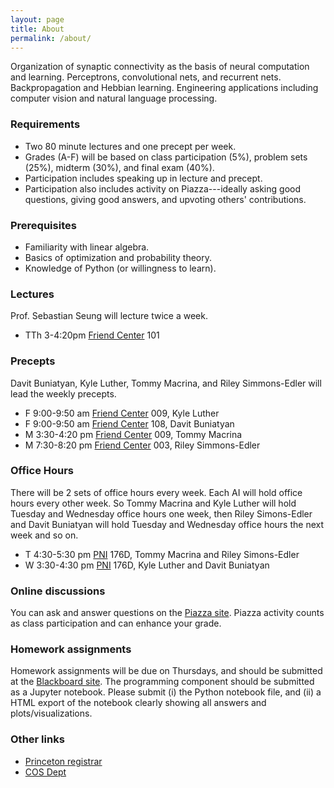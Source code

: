 ```yaml
---
layout: page
title: About
permalink: /about/
---
```


Organization of synaptic connectivity as the basis of neural
computation and learning. Perceptrons, convolutional nets, and
recurrent nets. Backpropagation and Hebbian learning. Engineering
applications including computer vision and natural language
processing.

### Requirements
  - Two 80 minute lectures and one precept per week.  
  - Grades (A-F) will be based on class participation (5%), problem sets (25%), midterm (30%), and final exam (40%).
  - Participation includes speaking up in lecture and precept.
  - Participation also includes activity on Piazza---ideally asking good questions, giving good answers, and upvoting others' contributions.

### Prerequisites
  - Familiarity with linear algebra.
  - Basics of optimization and probability theory.
  - Knowledge of Python (or willingness to learn).

### Lectures
Prof. Sebastian Seung will lecture twice a week.

- TTh 3-4:20pm [Friend Center][friend-center] 101

### Precepts
Davit Buniatyan, Kyle Luther, Tommy Macrina, and Riley Simmons-Edler will lead the weekly precepts.

- F	9:00-9:50 am [Friend Center][friend-center]	009, Kyle Luther
- F 9:00-9:50 am [Friend Center][friend-center] 108, Davit Buniatyan
- M	3:30-4:20 pm [Friend Center][friend-center]	009, Tommy Macrina
- M	7:30-8:20 pm [Friend Center][friend-center] 003, Riley Simmons-Edler

### Office Hours
There will be 2 sets of office hours every week. Each AI will hold office hours every other week. So Tommy Macrina and Kyle Luther will hold Tuesday and Wednesday office hours one week, then Riley Simons-Edler and Davit Buniatyan will hold Tuesday and Wednesday office hours the next week and so on.

- T 4:30-5:30 pm [PNI][pni] 176D, Tommy Macrina and Riley Simons-Edler
- W 3:30-4:30 pm [PNI][pni] 176D, Kyle Luther and Davit Buniatyan

### Online discussions
You can ask and answer questions on the [Piazza site](https://piazza.com/princeton/spring2018/cos485/home).  Piazza activity counts as class participation and can enhance your grade.


### Homework assignments
Homework assignments will be due on Thursdays, and should be submitted at the [Blackboard site](https://blackboard.princeton.edu/webapps/blackboard/execute/announcement?method=search&context=course&course_id=_6115916_1&handle=cp_announcements&mode=cpview).  The programming component should be submitted as a Jupyter notebook. Please submit (i) the Python notebook file, and (ii) a HTML export of the notebook clearly showing all answers and plots/visualizations.

### Other links
- [Princeton registrar](https://registrar.princeton.edu/course-offerings/course_details.xml?courseid=014447&term=1184)
- [COS Dept](http://www.cs.princeton.edu/courses/archive/spring18/cos485/)

[friend-center]: https://goo.gl/maps/FbGwEnmNAnC2
[pni]: https://www.google.com/maps/place/Princeton+Neuroscience+Institute/@40.3430949,-74.6547442,17z/data=!3m1!4b1!4m5!3m4!1s0x89c3e6c53815e167:0x52f009cb85093372!8m2!3d40.3430908!4d-74.6525555
[computer-science]: https://goo.gl/maps/23Nw4ktSwZQ2
